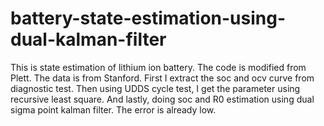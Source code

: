 # battery-state-estimation-using-dual-kalman-filter
This is state estimation of lithium ion battery. The code is modified from Plett. The data is from Stanford. First I extract the soc and ocv curve from diagnostic test. Then using UDDS cycle test, I get the parameter using recursive least square. And lastly, doing soc and R0 estimation using dual sigma point kalman filter. The error is already low.
